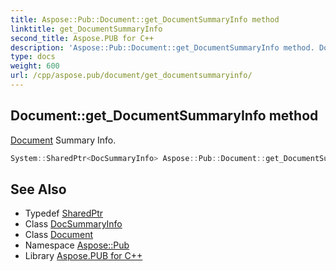 ```yaml
---
title: Aspose::Pub::Document::get_DocumentSummaryInfo method
linktitle: get_DocumentSummaryInfo
second_title: Aspose.PUB for C++
description: 'Aspose::Pub::Document::get_DocumentSummaryInfo method. Document Summary Info in C++.'
type: docs
weight: 600
url: /cpp/aspose.pub/document/get_documentsummaryinfo/
---
```

## Document::get_DocumentSummaryInfo method


[Document](../) Summary Info.

```cpp
System::SharedPtr<DocSummaryInfo> Aspose::Pub::Document::get_DocumentSummaryInfo() const
```

## See Also

* Typedef [SharedPtr](../../../system/sharedptr/)
* Class [DocSummaryInfo](../../docsummaryinfo/)
* Class [Document](../)
* Namespace [Aspose::Pub](../../)
* Library [Aspose.PUB for C++](../../../)
